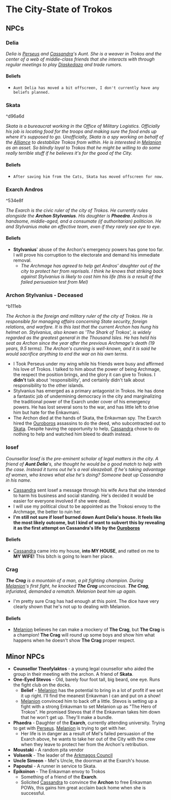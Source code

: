 # The City-State of Trokos
## NPCs
### Delia
*Delia is [Perseus](Perseus.md) and [Cassandra](Cassandra.md)'s Aunt.  She is a weaver in Trokos and the center of a web of middle-class friends that she interacts with through regular meetings to play [Diaskedazo](../WorldNotes.md#diaskedazo) and trade rumors.*

#### Beliefs
- `Aunt Delia has moved a bit offscreen, I don't currently have any beliefs planned.`

### Skata

^d96a6d

*Skata is a bureaucrat working in the Office of Military Logistics.  Officially his job is locating food for the troops and making sure the food ends up where it's supposed to go.  Unofficially, Skata is a spy working on behalf of the [Alliance](../WorldNotes.md) to destabilize Trokos from within.*
*He is interested in [Melanion](Melanion.md) as an asset.  So blindly loyal to Trokos that he might be willing to do some really terrible stuff if he believes it's for the good of the City.*

#### Beliefs
- `After saving him from the Cats, Skata has moved offscreen for now.`

### Exarch Andros

^534e8f

*The Exarch is the civic ruler of the city of Trokos.  He currently rules alongside the **Archon Stylvanius**.  His daughter is **Phaedra**.  Andros is handsome, middle-aged, and a consumate (if authoritarian) politicion.  He and Stylvanius make an effective team, even if they rarely see eye to eye.*

#### Beliefs
- **Stylvanius**' abuse of the Archon's emergency powers has gone too far.  I will prove his corruption to the electorate and demand his immediate removal.
	- *The Archmage has agreed to help get Andros' daughter out of the city to protect her from reprisals.  I think he knows that striking back against Stylvanius is likely to cost him his life (this is a result of the failed persuasion test from Mel)*

### Archon Stylvanius - Deceased

^b111eb

*The Archon is the foreign and military ruler of the city of Trokos.  He is responsible for managing affairs concerning State security, foreign relations, and warfare.  It is this last that the current Archon has hung his helmet on.  Stylvanius, also known as 'The Shark of Trokos', is widely regarded as the greatest general in the Thousand Isles.  He has held his seat as Archon since the year after the previous Archmage's death (19 years, 9.5 terms).*
*The Archon's cunning is well-known, and it is said he would sacrifice anything to end the war on his own terms.*

- I Took Perseus under my wing while his friends were busy and affirmed his love of Trokos.  I talked to him about the power of being Archmage, the respect the position brings, and the glory it can give to Trokos.  I **didn't** talk about 'responsibility', and certainly didn't talk about responsibility to the other islands.
- Stylvanius has emerged as a primary antagonist in Trokos.  He has done a fantastic job of undermining democracy in the city and marginalizing the traditional power of the Exarch under cover of his emergency powers.  He has lost several sons to the war, and has little left to drive him but hate for the Enkavmani.
- The Archon died at the hands of Skata, the Enkavman spy.  The Exarch hired the [Ouroboros](Ouroboros.md) assassins to do the deed, who subcontracted out to [Skata](TrokosNPCs.md#Skata).  Despite having the opportunity to help, [Cassandra](Cassandra.md) chose to do nothing to help and watched him bleed to death instead.

### Iosef
*Counsellor Iosef is the pre-eminent scholar of legal matters in the city.  A friend of **Aunt Delia**'s, she thought he would be a good match to help with the case.  Instead it turns out he's a real sleazeball.  If he's taking advantage of women, who knows what else he's doing?*
*Someone beat up Cassandra in his name.*

- [Cassandra](Cassandra.md) sent Iosef a message through his wife Avra that she intended to harm his business and social standing.  He's decided it would be easier for everyone involved if she were dead.
- I will use my political clout to be appointed as the Trokosi envoy to the Archmage, the better to ruin her.
- **I'm still not sure if Iosef burned down Aunt Delia's house.   It feels like the most likely outcome, but I kind of want to subvert this by revealing it as the first attempt on Cassandra's life by the [Ouroboros](Ouroboros.md)**

#### Beliefs
- [Cassandra](Cassandra.md) came into my house, **into MY HOUSE**, and ratted on me to **MY WIFE!**  This bitch is going to learn her place.

### Crag
***The Crag** is a mountain of a man, a pit fighting champion.  During [Melanion](Melanion.md)'s first fight, he knocked **The Crag** unconscious. **The Crag**, infuriated, demanded a rematch.  Melanion beat him up again.*

- I'm pretty sure Crag has had enough at this point.  The dice have very clearly shown that he's not up to dealing with Melanion.

#### Beliefs
- [Melanion](Melanion.md) believes he can make a mockery of **The Crag**, but **The Crag** is a champion!  **The Crag** will round up some boys and show him what happens when he doesn't show **The Crag** proper respect.

## Minor NPCs
- **Counsellor Theofylaktos** - a young legal counsellor who aided the group in their meeting with the archon.  A friend of **Skata**.
- **One-Eyed Stevos** - Old, barely four foot tall, big beard, one eye.  Runs the fight club on the docks.
	- **Belief** - [Melanion](Melanion.md) has the potential to bring in a lot of profit if we set it up right.  I'll find the meanest Enkavman I can and put on a show!
	- [Melanion](Melanion.md) convinced him to back off a little.  Stevos is setting up a fight with a strong Enkavman to set Melanion up as "The Hero of Trokos".  He promised Stevos that if the Enkavman takes him down that he won't get up.  They'll make a bundle.
- **Phaedra** - Daughter of the **Exarch**, currently attending university.  Trying to get with [Perseus](Perseus.md).  [Melanion](Melanion.md) is trying to get with her.
	- Her life is in danger as a result of Mel's failed persuasion of the Exarch above, he wants to take her out of the City with the crew when they leave to protect her from the Archon's retribution.
- **Moustaki** - A random pita vendor
- **Volsenik** - The leader of the [Arkmagos Council](Arkmagos%20Council.md)
- **Uncle Simeon** - Mel's Uncle, the doorman at the Exarch's house.
- **Papoutsi** - A runner in service to Skata.
- **Epikoinon** - The Enkavman envoy to Trokos
	- Something of a friend of the **Exarch**.
	- Solicited [Cassandra](Cassandra.md) to convince the **Archon** to free Enkavman POWs, this gains him great acclaim back home when she is successful.